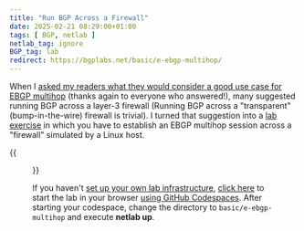 ```yaml
---
title: "Run BGP Across a Firewall"
date: 2025-02-21 08:29:00+01:00
tags: [ BGP, netlab ]
netlab_tag: ignore
BGP_tag: lab
redirect: https://bgplabs.net/basic/e-ebgp-multihop/
---
```

When I [asked my readers what they would consider a good use case for EBGP multihop](/2024/06/ebgp-multihop-use-cases/) (thanks again to everyone who answered!), many suggested running BGP across a layer-3 firewall (Running BGP across a "transparent" (bump-in-the-wire) firewall is trivial). I turned that suggestion into a [lab exercise](https://bgplabs.net/basic/e-ebgp-multihop/) in which you have to establish an EBGP multihop session across a "firewall" simulated by a Linux host.

{{<figure src="https://bgplabs.net/basic/topology-ebgp-multihop.png">}}

If you haven't [set up your own lab infrastructure](https://bgplabs.net/1-setup/), [click here](https://github.com/codespaces/new/bgplab/bgplab) to start the lab in your browser [using GitHub Codespaces](https://bgplabs.net/4-codespaces/). After starting your codespace, change the directory to `basic/e-ebgp-multihop` and execute **netlab up**.
